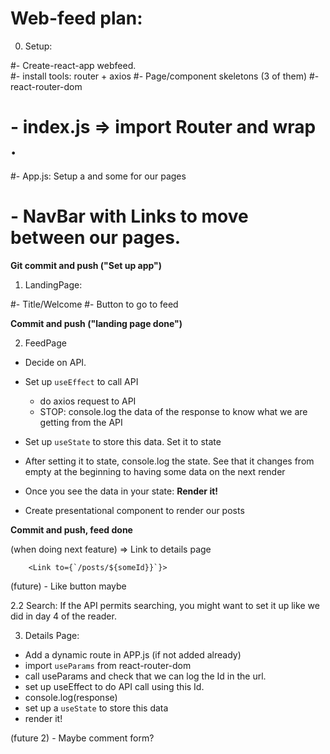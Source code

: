 # Web-feed plan:

0. Setup:

#- Create-react-app webfeed.  
#- install tools: router + axios
#- Page/component skeletons (3 of them)
#- react-router-dom

# - index.js => import Router and wrap <App>.

#- App.js: Setup a <Switch> and some <Route > for our pages

# - NavBar with Links to move between our pages.

**Git commit and push ("Set up app")**

1. LandingPage:

#- Title/Welcome
#- Button to go to feed

**Commit and push ("landing page done")**

2. FeedPage

- Decide on API.
- Set up `useEffect` to call API
  - do axios request to API
  - STOP: console.log the data of the response to know what we are getting from the API
- Set up `useState` to store this data. Set it to state
- After setting it to state, console.log the state. See that it changes from empty at the beginning to having some data on the next render
- Once you see the data in your state: **Render it!**

- Create presentational component to render our posts

**Commit and push, feed done**

(when doing next feature)
=> Link to details page

        <Link to={`/posts/${someId}}`}>

(future) - Like button maybe

2.2 Search: If the API permits searching, you might want to set it up like we did in day 4 of the reader.

3. Details Page:

- Add a dynamic route in APP.js (if not added already)
- import `useParams` from react-router-dom
- call useParams and check that we can log the Id in the url.
- set up useEffect to do API call using this Id.
- console.log(response)
- set up a `useState` to store this data
- render it!

(future 2) - Maybe comment form?
